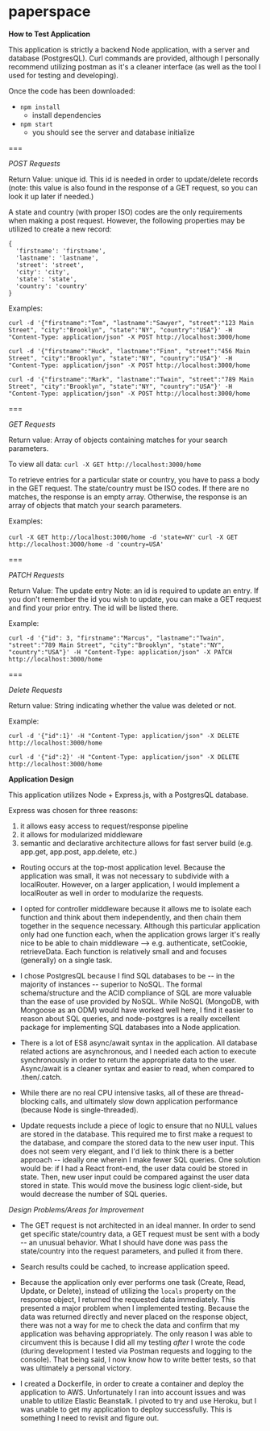 # paperspace

**How to Test Application**

This application is strictly a backend Node application, with a server and database (PostgresQL). Curl commands are provided, although I personally recommend utilizing postman as it's a cleaner interface (as well as the tool I used for testing and developing). 

Once the code has been downloaded:

- `npm install`
  - install dependencies
- `npm start`
  - you should see the server and database initialize
  
===

*POST Requests*

Return Value: unique id. This id is needed in order to update/delete records (note: this value is also found in the response of a GET request, so you can look it up later if needed.)

A state and country (with proper ISO) codes are the only requirements when making a post request. However, the following properties may be utilized to create a new record:

```
{
  'firstname': 'firstname',
  'lastname': 'lastname',
  'street': 'street',
  'city': 'city',
  'state': 'state',
  'country': 'country'
}
```

Examples: 
```
curl -d '{"firstname":"Tom", "lastname":"Sawyer", "street":"123 Main Street", "city":"Brooklyn", "state":"NY", "country":"USA"}' -H "Content-Type: application/json" -X POST http://localhost:3000/home

curl -d '{"firstname":"Huck", "lastname":"Finn", "street":"456 Main Street", "city":"Brooklyn", "state":"NY", "country":"USA"}' -H "Content-Type: application/json" -X POST http://localhost:3000/home

curl -d '{"firstname":"Mark", "lastname":"Twain", "street":"789 Main Street", "city":"Brooklyn", "state":"NY", "country":"USA"}' -H "Content-Type: application/json" -X POST http://localhost:3000/home

```

===

*GET Requests*

Return value: Array of objects containing matches for your search parameters.

To view all data: `curl -X GET http://localhost:3000/home`

To retrieve entries for a particular state or country, you have to pass a body in the GET request. The state/country must be ISO codes. If there are no matches, the response is an empty array. Otherwise, the response is an array of objects that match your search parameters.

Examples:

`curl -X GET http://localhost:3000/home -d 'state=NY'`
`curl -X GET http://localhost:3000/home -d 'country=USA'`

===

*PATCH Requests*

Return Value: The update entry
Note: an id is required to update an entry. If you don't remember the id you wish to update, you can make a GET request and find your prior entry. The id will be listed there.

Example:
```
curl -d '{"id": 3, "firstname":"Marcus", "lastname":"Twain", "street":"789 Main Street", "city":"Brooklyn", "state":"NY", "country":"USA"}' -H "Content-Type: application/json" -X PATCH http://localhost:3000/home
```

===

*Delete Requests*

Return value: String indicating whether the value was deleted or not.

Example:
```
curl -d '{"id":1}' -H "Content-Type: application/json" -X DELETE http://localhost:3000/home

curl -d '{"id":2}' -H "Content-Type: application/json" -X DELETE http://localhost:3000/home
```

**Application Design**

This application utilizes Node + Express.js, with a PostgresQL database.

Express was chosen for three reasons:

1. it allows easy access to request/response pipeline
2. it allows for modularized middleware
3. semantic and declarative architecture allows for fast server build (e.g. app.get, app.post, app.delete, etc.)

- Routing occurs at the top-most application level. Because the application was small, it was not necessary to subdivide with a localRouter. However, on a larger application, I would implement a localRouter as well in order to modularize the requests.

- I opted for controller middleware because it allows me to isolate each function and think about them independently, and then chain them together in the sequence necessary. Although this particular application only had one function each, when the application grows larger it's really nice to be able to chain middleware --> e.g. authenticate, setCookie, retrieveData. Each function is relatively small and and focuses (generally) on a single task.

- I chose PostgresQL because I find SQL databases to be -- in the majority of instances -- superior to NoSQL. The formal schema/structure and the ACID compliance of SQL are more valuable than the ease of use provided by NoSQL. While NoSQL (MongoDB, with Mongoose as an ODM) would have worked well here, I find it easier to reason about SQL queries, and node-postgres is a really excellent package for implementing SQL databases into a Node application.

- There is a lot of ES8 async/await syntax in the application. All database related actions are asynchronous, and I needed each action to execute synchronously in order to return the appropriate data to the user. Async/await is a cleaner syntax and easier to read, when compared to .then/.catch.

- While there are no real CPU intensive tasks, all of these are thread-blocking calls, and ultimately slow down application performance (because Node is single-threaded).

- Update requests include a piece of logic to ensure that no NULL values are stored in the database. This required me to first make a request to the database, and compare the stored data to the new user input. This does not seem very elegant, and I'd liek to think there is a better approach -- ideally one wherein I make fewer SQL queries. One solution would be: if I had a React front-end, the user data could be stored in state. Then, new user input could be compared against the user data stored in state. This would move the business logic client-side, but would decrease the number of SQL queries.

*Design Problems/Areas for Improvement*
- The GET request is not architected in an ideal manner. In order to send get specific state/country data, a GET request must be sent with a body -- an unusual behavior. What I should have done was pass the state/country into the request parameters, and pulled it from there.

- Search results could be cached, to increase application speed.

- Because the application only ever performs one task (Create, Read, Update, or Delete), instead of utilizing the `locals` property on the response object, I returned the requested data immediately. This presented a major problem when I implemented testing. Because the data was returned directly and never placed on the response object, there was not a way for me to check the data and confirm that my application was behaving appropriately. The only reason I was able to circumvent this is because I did all my testing *after* I wrote the code (during development I tested via Postman requests and logging to the console). That being said, I now know how to write better tests, so that was ultimately a personal victory.

- I created a Dockerfile, in order to create a container and deploy the application to AWS. Unfortunately I ran into account issues and was unable to utilize Elastic Beanstalk. I pivoted to try and use Heroku, but I was unable to get my application to deploy successfully. This is something I need to revisit and figure out.
